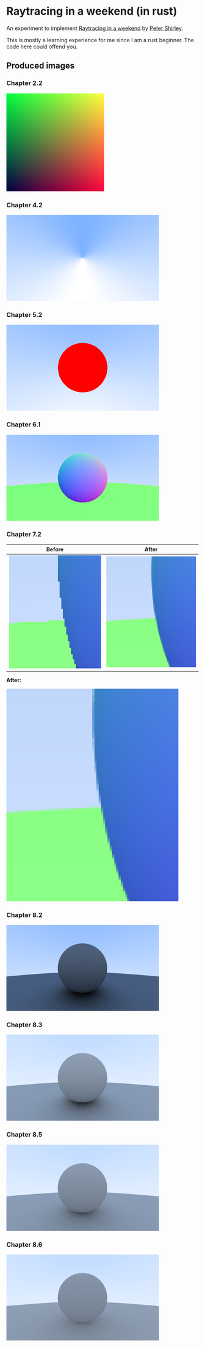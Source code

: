# Raytracing in a weekend (in rust)

An experiment to implement [Raytracing in a weekend](https://raytracing.github.io/books/RayTracingInOneWeekend.html) by [Peter Shirley](https://github.com/petershirley).

This is mostly a learning experience for me since I am a rust beginner. The code here could offend you.

## Produced images

### Chapter 2.2

![](./images/chapter-02-2.png)

### Chapter 4.2

![](./images/chapter-04-2.png)

### Chapter 5.2

![](./images/chapter-05-2.png)

### Chapter 6.1

![](./images/chapter-06-1.png)

### Chapter 7.2

|                 Before                 |                 After                 |
| :------------------------------------: | :-----------------------------------: |
| ![](./images/chapter-07-02-before.png) | ![](./images/chapter-07-02-after.png) |

**After:**

![](./images/chapter-07-02-after.png)

### Chapter 8.2

![](./images/chapter-08-2.png)

### Chapter 8.3

![](./images/chapter-08-3.png)

### Chapter 8.5

![](./images/chapter-08-5.png)

### Chapter 8.6

![](./images/chapter-08-6.png)

